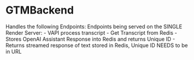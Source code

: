 # GTMBackend
Handles the following Endpoints:
Endpoints being served on the SINGLE Render Server: - VAPI process transcript - Get Transcript from Redis - Stores OpenAI Assistant Response into Redis and returns Unique ID - Returns streamed response of text stored in Redis, Unique ID NEEDS to be in URL
